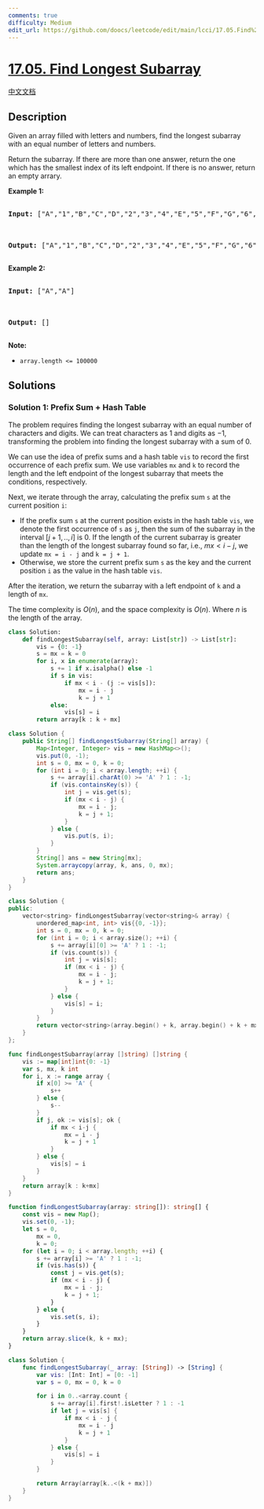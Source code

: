 ```yaml
---
comments: true
difficulty: Medium
edit_url: https://github.com/doocs/leetcode/edit/main/lcci/17.05.Find%20Longest%20Subarray/README_EN.md
---
```


# [17.05. Find Longest Subarray](https://leetcode.cn/problems/find-longest-subarray-lcci)

[中文文档](/lcci/17.05.Find%20Longest%20Subarray/README.md)

## Description

<p>Given an array filled with letters and numbers, find the longest subarray with an equal number of letters and numbers.</p>

<p>Return the subarray. If there are more than one answer, return the one which has the smallest&nbsp;index of its left endpoint. If there is no answer, return an empty arrary.</p>

<p><strong>Example 1:</strong></p>

<pre>

<strong>Input: </strong>[&quot;A&quot;,&quot;1&quot;,&quot;B&quot;,&quot;C&quot;,&quot;D&quot;,&quot;2&quot;,&quot;3&quot;,&quot;4&quot;,&quot;E&quot;,&quot;5&quot;,&quot;F&quot;,&quot;G&quot;,&quot;6&quot;,&quot;7&quot;,&quot;H&quot;,&quot;I&quot;,&quot;J&quot;,&quot;K&quot;,&quot;L&quot;,&quot;M&quot;]



<strong>Output: </strong>[&quot;A&quot;,&quot;1&quot;,&quot;B&quot;,&quot;C&quot;,&quot;D&quot;,&quot;2&quot;,&quot;3&quot;,&quot;4&quot;,&quot;E&quot;,&quot;5&quot;,&quot;F&quot;,&quot;G&quot;,&quot;6&quot;,&quot;7&quot;]

</pre>

<p><strong>Example 2:</strong></p>

<pre>

<strong>Input: </strong>[&quot;A&quot;,&quot;A&quot;]



<strong>Output: </strong>[]

</pre>

<p><strong>Note: </strong></p>

<ul>
	<li><code>array.length &lt;= 100000</code></li>
</ul>

## Solutions

### Solution 1: Prefix Sum + Hash Table

The problem requires finding the longest subarray with an equal number of characters and digits. We can treat characters as $1$ and digits as $-1$, transforming the problem into finding the longest subarray with a sum of $0$.

We can use the idea of prefix sums and a hash table `vis` to record the first occurrence of each prefix sum. We use variables `mx` and `k` to record the length and the left endpoint of the longest subarray that meets the conditions, respectively.

Next, we iterate through the array, calculating the prefix sum `s` at the current position `i`:

-   If the prefix sum `s` at the current position exists in the hash table `vis`, we denote the first occurrence of `s` as `j`, then the sum of the subarray in the interval $[j + 1,..,i]$ is $0$. If the length of the current subarray is greater than the length of the longest subarray found so far, i.e., $mx < i - j$, we update `mx = i - j` and `k = j + 1`.
-   Otherwise, we store the current prefix sum `s` as the key and the current position `i` as the value in the hash table `vis`.

After the iteration, we return the subarray with a left endpoint of `k` and a length of `mx`.

The time complexity is $O(n)$, and the space complexity is $O(n)$. Where $n$ is the length of the array.

<!-- tabs:start -->

```python
class Solution:
    def findLongestSubarray(self, array: List[str]) -> List[str]:
        vis = {0: -1}
        s = mx = k = 0
        for i, x in enumerate(array):
            s += 1 if x.isalpha() else -1
            if s in vis:
                if mx < i - (j := vis[s]):
                    mx = i - j
                    k = j + 1
            else:
                vis[s] = i
        return array[k : k + mx]
```

```java
class Solution {
    public String[] findLongestSubarray(String[] array) {
        Map<Integer, Integer> vis = new HashMap<>();
        vis.put(0, -1);
        int s = 0, mx = 0, k = 0;
        for (int i = 0; i < array.length; ++i) {
            s += array[i].charAt(0) >= 'A' ? 1 : -1;
            if (vis.containsKey(s)) {
                int j = vis.get(s);
                if (mx < i - j) {
                    mx = i - j;
                    k = j + 1;
                }
            } else {
                vis.put(s, i);
            }
        }
        String[] ans = new String[mx];
        System.arraycopy(array, k, ans, 0, mx);
        return ans;
    }
}
```

```cpp
class Solution {
public:
    vector<string> findLongestSubarray(vector<string>& array) {
        unordered_map<int, int> vis{{0, -1}};
        int s = 0, mx = 0, k = 0;
        for (int i = 0; i < array.size(); ++i) {
            s += array[i][0] >= 'A' ? 1 : -1;
            if (vis.count(s)) {
                int j = vis[s];
                if (mx < i - j) {
                    mx = i - j;
                    k = j + 1;
                }
            } else {
                vis[s] = i;
            }
        }
        return vector<string>(array.begin() + k, array.begin() + k + mx);
    }
};
```

```go
func findLongestSubarray(array []string) []string {
	vis := map[int]int{0: -1}
	var s, mx, k int
	for i, x := range array {
		if x[0] >= 'A' {
			s++
		} else {
			s--
		}
		if j, ok := vis[s]; ok {
			if mx < i-j {
				mx = i - j
				k = j + 1
			}
		} else {
			vis[s] = i
		}
	}
	return array[k : k+mx]
}
```

```ts
function findLongestSubarray(array: string[]): string[] {
    const vis = new Map();
    vis.set(0, -1);
    let s = 0,
        mx = 0,
        k = 0;
    for (let i = 0; i < array.length; ++i) {
        s += array[i] >= 'A' ? 1 : -1;
        if (vis.has(s)) {
            const j = vis.get(s);
            if (mx < i - j) {
                mx = i - j;
                k = j + 1;
            }
        } else {
            vis.set(s, i);
        }
    }
    return array.slice(k, k + mx);
}
```

```swift
class Solution {
    func findLongestSubarray(_ array: [String]) -> [String] {
        var vis: [Int: Int] = [0: -1]
        var s = 0, mx = 0, k = 0

        for i in 0..<array.count {
            s += array[i].first!.isLetter ? 1 : -1
            if let j = vis[s] {
                if mx < i - j {
                    mx = i - j
                    k = j + 1
                }
            } else {
                vis[s] = i
            }
        }

        return Array(array[k..<(k + mx)])
    }
}
```

<!-- tabs:end -->

<!-- end -->
